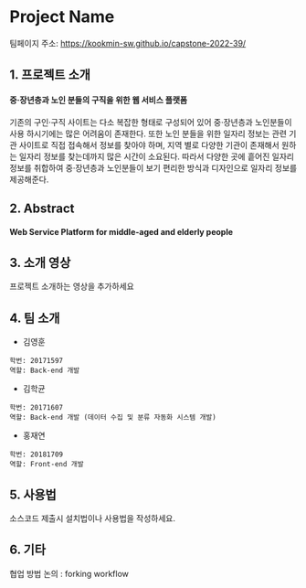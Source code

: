 # Project Name
팀페이지 주소: https://kookmin-sw.github.io/capstone-2022-39/ 


## 1. 프로젝트 소개
#### 중·장년층과 노인 분들의 구직을 위한 웹 서비스 플랫폼  
기존의 구인·구직 사이트는 다소 복잡한 형태로 구성되어 있어 중·장년층과 노인분들이 사용 하시기에는 많은 어려움이 존재한다.
또한 노인 분들을 위한 일자리 정보는 관련 기관 사이트로 직접 접속해서 정보를 찾아야 하며,
지역 별로 다양한 기관이 존재해서 원하는 일자리 정보를 찾는데까지 많은 시간이 소요된다. 
따라서 다양한 곳에 흩어진 일자리 정보를 취합하여 중·장년층과 노인분들이 보기 편리한 방식과 디자인으로 일자리 정보를 제공해준다.

## 2. Abstract
#### Web Service Platform for middle-aged and elderly people

## 3. 소개 영상

프로젝트 소개하는 영상을 추가하세요

## 4. 팀 소개

* 김영훈
```
학번: 20171597
역할: Back-end 개발
```
* 김학균
```
학번: 20171607
역할: Back-end 개발 (데이터 수집 및 분류 자동화 시스템 개발)
```
* 홍재연
```
학번: 20181709
역할: Front-end 개발
```

## 5. 사용법

소스코드 제출시 설치법이나 사용법을 작성하세요.

## 6. 기타

협업 방법 논의 : forking workflow
